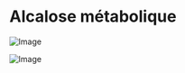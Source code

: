 # Alcalose métabolique

![Image](.//media/urgences/Scan_0004.jpg)

![Image](.//media/urgences/Scan_0004_verso.jpg)
